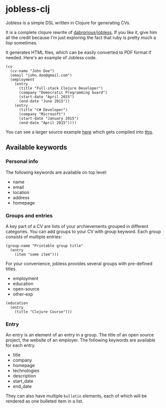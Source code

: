 # jobless-clj

Jobless is a simple DSL written in Clojure for generating CVs.

It is a complete clojure rewrite of [dabrorious](https://github.com/dabrorius)/[jobless](https://github.com/dabrorius/jobless). If you like it, give him all the credit because I'm just exploring the fact that ruby is pretty much a lisp sometimes.

It generates HTML files, which can be easily converted to PDF format if needed. Here's an example of Jobless code.

```
(cv 
  (cv-name "John Doe")
  (email "john.doe@gmail.com")
  (employment
    (entry
      (title "Full-stack Clojure Developer")
      (company "Democratic Programming Guard")
      (start-date "April 2015")
      (end-date "June 2015"))
    (entry 
      (title "C# Developer") 
      (company "Microsoft")
      (start-date "January 2015")
      (end-date "April 2015"))))
```

You can see a larger source example [here](https://github.com/jbristow/jobless-clj/blob/master/src/jobless_clj/example.clj) which gets compiled into [this](http://jbristow.github.io/jobless-clj/jbristow.html).

## Available keywords

### Personal info

The following keywords are available on top level:

* name
* email
* location
* address
* homepage

### Groups and entries

A key part of a CV are lists of your archievements grouped in different categories. You can add groups to your CV with group keyword. Each group consists of multiple entries:

```
(group-name "Printable group title" 
  (entry 
    (item "some item")))
```

For your convenience, jobless provides several groups with pre-defined titles.

* employment
* education
* open-source 
* other-exp

```
(education
  (entry
    (title "Clojure Course")))
```

### Entry

An entry is an element of an entry in a group. The title of an open source project, the website of an employer. The following keywords are available for each entry.

* title
* company
* homepage
* technologies
* description
* start_date
* end_date

They can also have multiple `bulletin` elements, each of which will be rendered as one bulleted item in a list.
